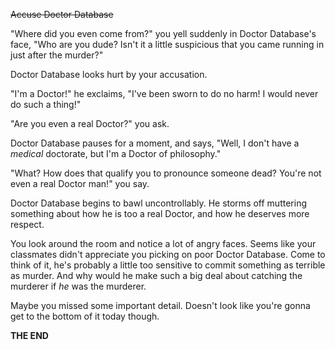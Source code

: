 ~~Accuse Doctor Database~~

"Where did you even come from?" you yell suddenly in Doctor Database's face, "Who are you dude? Isn't it a little suspicious that you came running in just after the murder?"

Doctor Database looks hurt by your accusation.

"I'm a Doctor!" he exclaims, "I've been sworn to do no harm! I would never do such a thing!"

"Are you even a real Doctor?" you ask.

Doctor Database pauses for a moment, and says, "Well, I don't have a *medical* doctorate, but I'm a Doctor of philosophy."

"What? How does that qualify you to pronounce someone dead? You're not even a real Doctor man!" you say.

Doctor Database begins to bawl uncontrollably. He storms off muttering something about how he is too a real Doctor, and how he deserves more respect.

You look around the room and notice a lot of angry faces. Seems like your classmates didn't appreciate you picking on poor Doctor Database. Come to think of it, he's probably a little too sensitive to commit something as terrible as murder. And why would he make such a big deal about catching the murderer if *he* was the murderer.

Maybe you missed some important detail. Doesn't look like you're gonna get to the bottom of it today though.

**THE END**
